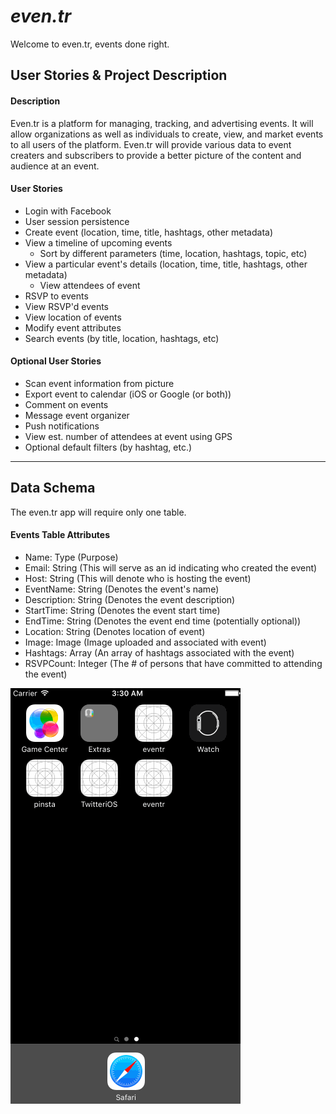 # ***even.tr***
Welcome to even.tr, events done right.

## User Stories & Project Description
#### Description
Even.tr is a platform for managing, tracking, and advertising events. It will allow organizations as well as individuals to create, view, and market events to all users of the platform. Even.tr will provide various data to event creaters and subscribers to provide a better picture of the content and audience at an event.

#### User Stories
- Login with Facebook
- User session persistence
- Create event (location, time, title, hashtags, other metadata)
- View a timeline of upcoming events
    - Sort by different parameters (time, location, hashtags, topic, etc)
- View a particular event's details (location, time, title, hashtags, other metadata)
    - View attendees of event
- RSVP to events
- View RSVP'd events
- View location of events
- Modify event attributes
- Search events (by title, location, hashtags, etc)

#### Optional User Stories
- Scan event information from picture
- Export event to calendar (iOS or Google (or both))
- Comment on events
- Message event organizer
- Push notifications
- View est. number of attendees at event using GPS
- Optional default filters (by hashtag, etc.)

-----------------------------------
## Data Schema
The even.tr app will require only one table.
#### Events Table Attributes
- Name: Type (Purpose)
- Email: String (This will serve as an id indicating who created the event)
- Host: String (This will denote who is hosting the event)
- EventName: String (Denotes the event's name)
- Description: String (Denotes the event description)
- StartTime: String (Denotes the event start time)
- EndTime: String (Denotes the event end time (potentially optional))
- Location: String (Denotes location of event)
- Image: Image (Image uploaded and associated with event)
- Hashtags: Array (An array of hashtags associated with the event)
- RSVPCount: Integer (The # of persons that have committed to attending the event)

<img src='https://github.com/Cessation/even.tr/blob/master/eventr_66.gif' title='Video Walkthrough' width='' alt='Video Walkthrough' />

